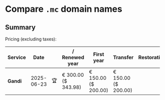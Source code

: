 # Compare `.mc` domain names

## Summary

Pricing (excluding taxes):

| Service | Date |  | / Renewed year | First year | Transfer | Restoration |
|--|--|--|--|--|--|--|
| **Gandi** | 2025-06-23 | 🏆 | € 300.00<br>($ 343.98) | € 150.00<br>($ 200.00) | € 150.00<br>($ 200.00) |  |
